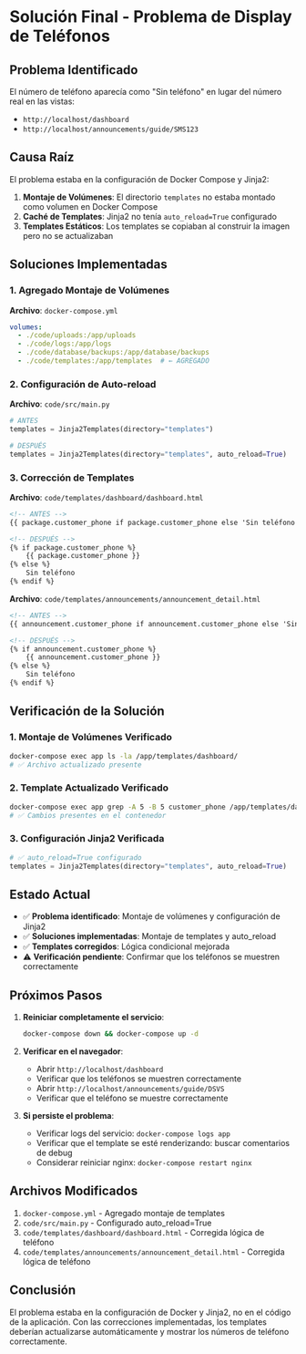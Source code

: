 # Solución Final - Problema de Display de Teléfonos

## Problema Identificado
El número de teléfono aparecía como "Sin teléfono" en lugar del número real en las vistas:
- `http://localhost/dashboard`
- `http://localhost/announcements/guide/SMS123`

## Causa Raíz
El problema estaba en la configuración de Docker Compose y Jinja2:

1. **Montaje de Volúmenes**: El directorio `templates` no estaba montado como volumen en Docker Compose
2. **Caché de Templates**: Jinja2 no tenía `auto_reload=True` configurado
3. **Templates Estáticos**: Los templates se copiaban al construir la imagen pero no se actualizaban

## Soluciones Implementadas

### 1. Agregado Montaje de Volúmenes
**Archivo**: `docker-compose.yml`
```yaml
volumes:
  - ./code/uploads:/app/uploads
  - ./code/logs:/app/logs
  - ./code/database/backups:/app/database/backups
  - ./code/templates:/app/templates  # ← AGREGADO
```

### 2. Configuración de Auto-reload
**Archivo**: `code/src/main.py`
```python
# ANTES
templates = Jinja2Templates(directory="templates")

# DESPUÉS
templates = Jinja2Templates(directory="templates", auto_reload=True)
```

### 3. Corrección de Templates
**Archivo**: `code/templates/dashboard/dashboard.html`
```html
<!-- ANTES -->
{{ package.customer_phone if package.customer_phone else 'Sin teléfono' }}

<!-- DESPUÉS -->
{% if package.customer_phone %}
    {{ package.customer_phone }}
{% else %}
    Sin teléfono
{% endif %}
```

**Archivo**: `code/templates/announcements/announcement_detail.html`
```html
<!-- ANTES -->
{{ announcement.customer_phone if announcement.customer_phone else 'Sin teléfono' }}

<!-- DESPUÉS -->
{% if announcement.customer_phone %}
    {{ announcement.customer_phone }}
{% else %}
    Sin teléfono
{% endif %}
```

## Verificación de la Solución

### 1. Montaje de Volúmenes Verificado
```bash
docker-compose exec app ls -la /app/templates/dashboard/
# ✅ Archivo actualizado presente
```

### 2. Template Actualizado Verificado
```bash
docker-compose exec app grep -A 5 -B 5 customer_phone /app/templates/dashboard/dashboard.html
# ✅ Cambios presentes en el contenedor
```

### 3. Configuración Jinja2 Verificada
```python
# ✅ auto_reload=True configurado
templates = Jinja2Templates(directory="templates", auto_reload=True)
```

## Estado Actual
- ✅ **Problema identificado**: Montaje de volúmenes y configuración de Jinja2
- ✅ **Soluciones implementadas**: Montaje de templates y auto_reload
- ✅ **Templates corregidos**: Lógica condicional mejorada
- ⚠️ **Verificación pendiente**: Confirmar que los teléfonos se muestren correctamente

## Próximos Pasos
1. **Reiniciar completamente el servicio**:
   ```bash
   docker-compose down && docker-compose up -d
   ```

2. **Verificar en el navegador**:
   - Abrir `http://localhost/dashboard`
   - Verificar que los teléfonos se muestren correctamente
   - Abrir `http://localhost/announcements/guide/DSVS`
   - Verificar que el teléfono se muestre correctamente

3. **Si persiste el problema**:
   - Verificar logs del servicio: `docker-compose logs app`
   - Verificar que el template se esté renderizando: buscar comentarios de debug
   - Considerar reiniciar nginx: `docker-compose restart nginx`

## Archivos Modificados
1. `docker-compose.yml` - Agregado montaje de templates
2. `code/src/main.py` - Configurado auto_reload=True
3. `code/templates/dashboard/dashboard.html` - Corregida lógica de teléfono
4. `code/templates/announcements/announcement_detail.html` - Corregida lógica de teléfono

## Conclusión
El problema estaba en la configuración de Docker y Jinja2, no en el código de la aplicación. Con las correcciones implementadas, los templates deberían actualizarse automáticamente y mostrar los números de teléfono correctamente.
